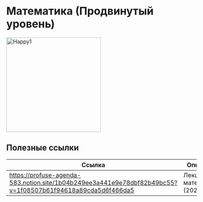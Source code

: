 

# Математика (Продвинутый уровень)

<img alt="Happy1" src="https://github.com/maxbarsukov/itmo/blob/master/.docs/happy1.gif" height="250">

## Полезные ссылки

| Ссылка | Описание |
| --- | --- |
| https://profuse-agenda-583.notion.site/1b04b249ee3a441e9e78dbf82b49bc55?v=1f08507b61f94618a89cda5d6f466da5 | Лекционные материалы (2021) |
